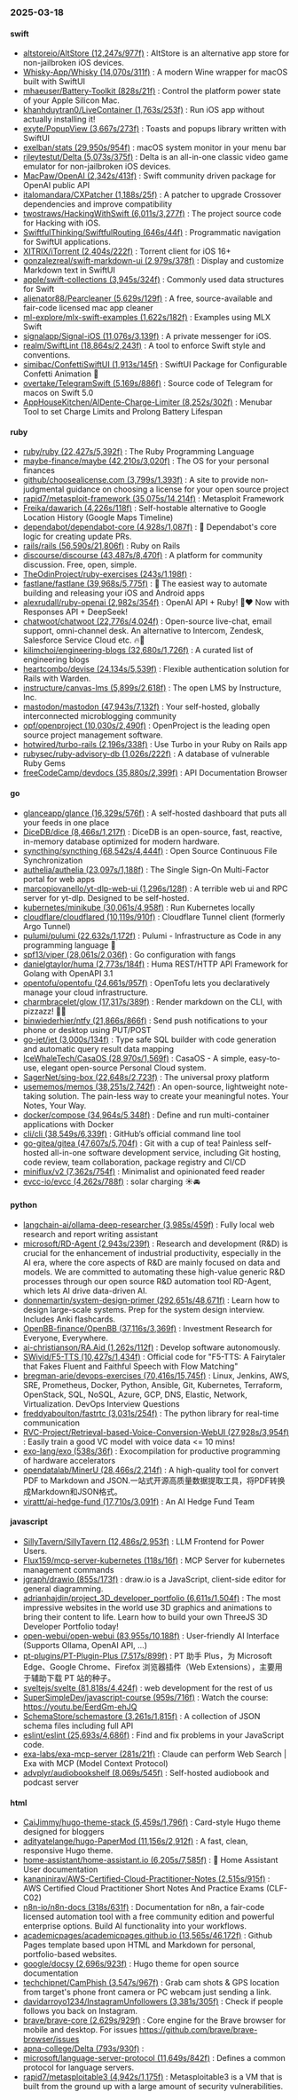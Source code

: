 ### 2025-03-18

#### swift
* [altstoreio/AltStore (12,247s/977f)](https://github.com/altstoreio/AltStore) : AltStore is an alternative app store for non-jailbroken iOS devices.
* [Whisky-App/Whisky (14,070s/311f)](https://github.com/Whisky-App/Whisky) : A modern Wine wrapper for macOS built with SwiftUI
* [mhaeuser/Battery-Toolkit (828s/21f)](https://github.com/mhaeuser/Battery-Toolkit) : Control the platform power state of your Apple Silicon Mac.
* [khanhduytran0/LiveContainer (1,763s/253f)](https://github.com/khanhduytran0/LiveContainer) : Run iOS app without actually installing it!
* [exyte/PopupView (3,667s/273f)](https://github.com/exyte/PopupView) : Toasts and popups library written with SwiftUI
* [exelban/stats (29,950s/954f)](https://github.com/exelban/stats) : macOS system monitor in your menu bar
* [rileytestut/Delta (5,073s/375f)](https://github.com/rileytestut/Delta) : Delta is an all-in-one classic video game emulator for non-jailbroken iOS devices.
* [MacPaw/OpenAI (2,342s/413f)](https://github.com/MacPaw/OpenAI) : Swift community driven package for OpenAI public API
* [italomandara/CXPatcher (1,188s/25f)](https://github.com/italomandara/CXPatcher) : A patcher to upgrade Crossover dependencies and improve compatibility
* [twostraws/HackingWithSwift (6,011s/3,277f)](https://github.com/twostraws/HackingWithSwift) : The project source code for Hacking with iOS.
* [SwiftfulThinking/SwiftfulRouting (646s/44f)](https://github.com/SwiftfulThinking/SwiftfulRouting) : Programmatic navigation for SwiftUI applications.
* [XITRIX/iTorrent (2,404s/222f)](https://github.com/XITRIX/iTorrent) : Torrent client for iOS 16+
* [gonzalezreal/swift-markdown-ui (2,979s/378f)](https://github.com/gonzalezreal/swift-markdown-ui) : Display and customize Markdown text in SwiftUI
* [apple/swift-collections (3,945s/324f)](https://github.com/apple/swift-collections) : Commonly used data structures for Swift
* [alienator88/Pearcleaner (5,629s/129f)](https://github.com/alienator88/Pearcleaner) : A free, source-available and fair-code licensed mac app cleaner
* [ml-explore/mlx-swift-examples (1,622s/182f)](https://github.com/ml-explore/mlx-swift-examples) : Examples using MLX Swift
* [signalapp/Signal-iOS (11,076s/3,139f)](https://github.com/signalapp/Signal-iOS) : A private messenger for iOS.
* [realm/SwiftLint (18,864s/2,243f)](https://github.com/realm/SwiftLint) : A tool to enforce Swift style and conventions.
* [simibac/ConfettiSwiftUI (1,913s/145f)](https://github.com/simibac/ConfettiSwiftUI) : SwiftUI Package for Configurable Confetti Animation 🎉
* [overtake/TelegramSwift (5,169s/886f)](https://github.com/overtake/TelegramSwift) : Source code of Telegram for macos on Swift 5.0
* [AppHouseKitchen/AlDente-Charge-Limiter (8,252s/302f)](https://github.com/AppHouseKitchen/AlDente-Charge-Limiter) : Menubar Tool to set Charge Limits and Prolong Battery Lifespan

#### ruby
* [ruby/ruby (22,427s/5,392f)](https://github.com/ruby/ruby) : The Ruby Programming Language
* [maybe-finance/maybe (42,210s/3,020f)](https://github.com/maybe-finance/maybe) : The OS for your personal finances
* [github/choosealicense.com (3,799s/1,393f)](https://github.com/github/choosealicense.com) : A site to provide non-judgmental guidance on choosing a license for your open source project
* [rapid7/metasploit-framework (35,075s/14,214f)](https://github.com/rapid7/metasploit-framework) : Metasploit Framework
* [Freika/dawarich (4,226s/118f)](https://github.com/Freika/dawarich) : Self-hostable alternative to Google Location History (Google Maps Timeline)
* [dependabot/dependabot-core (4,928s/1,087f)](https://github.com/dependabot/dependabot-core) : 🤖 Dependabot's core logic for creating update PRs.
* [rails/rails (56,590s/21,806f)](https://github.com/rails/rails) : Ruby on Rails
* [discourse/discourse (43,487s/8,470f)](https://github.com/discourse/discourse) : A platform for community discussion. Free, open, simple.
* [TheOdinProject/ruby-exercises (243s/1,198f)](https://github.com/TheOdinProject/ruby-exercises) : 
* [fastlane/fastlane (39,968s/5,775f)](https://github.com/fastlane/fastlane) : 🚀 The easiest way to automate building and releasing your iOS and Android apps
* [alexrudall/ruby-openai (2,982s/354f)](https://github.com/alexrudall/ruby-openai) : OpenAI API + Ruby! 🤖❤️ Now with Responses API + DeepSeek!
* [chatwoot/chatwoot (22,776s/4,024f)](https://github.com/chatwoot/chatwoot) : Open-source live-chat, email support, omni-channel desk. An alternative to Intercom, Zendesk, Salesforce Service Cloud etc. 🔥💬
* [kilimchoi/engineering-blogs (32,680s/1,726f)](https://github.com/kilimchoi/engineering-blogs) : A curated list of engineering blogs
* [heartcombo/devise (24,134s/5,539f)](https://github.com/heartcombo/devise) : Flexible authentication solution for Rails with Warden.
* [instructure/canvas-lms (5,899s/2,618f)](https://github.com/instructure/canvas-lms) : The open LMS by Instructure, Inc.
* [mastodon/mastodon (47,943s/7,132f)](https://github.com/mastodon/mastodon) : Your self-hosted, globally interconnected microblogging community
* [opf/openproject (10,030s/2,490f)](https://github.com/opf/openproject) : OpenProject is the leading open source project management software.
* [hotwired/turbo-rails (2,196s/338f)](https://github.com/hotwired/turbo-rails) : Use Turbo in your Ruby on Rails app
* [rubysec/ruby-advisory-db (1,026s/222f)](https://github.com/rubysec/ruby-advisory-db) : A database of vulnerable Ruby Gems
* [freeCodeCamp/devdocs (35,880s/2,399f)](https://github.com/freeCodeCamp/devdocs) : API Documentation Browser

#### go
* [glanceapp/glance (16,329s/576f)](https://github.com/glanceapp/glance) : A self-hosted dashboard that puts all your feeds in one place
* [DiceDB/dice (8,466s/1,217f)](https://github.com/DiceDB/dice) : DiceDB is an open-source, fast, reactive, in-memory database optimized for modern hardware.
* [syncthing/syncthing (68,542s/4,444f)](https://github.com/syncthing/syncthing) : Open Source Continuous File Synchronization
* [authelia/authelia (23,097s/1,188f)](https://github.com/authelia/authelia) : The Single Sign-On Multi-Factor portal for web apps
* [marcopiovanello/yt-dlp-web-ui (1,296s/128f)](https://github.com/marcopiovanello/yt-dlp-web-ui) : A terrible web ui and RPC server for yt-dlp. Designed to be self-hosted.
* [kubernetes/minikube (30,061s/4,958f)](https://github.com/kubernetes/minikube) : Run Kubernetes locally
* [cloudflare/cloudflared (10,119s/910f)](https://github.com/cloudflare/cloudflared) : Cloudflare Tunnel client (formerly Argo Tunnel)
* [pulumi/pulumi (22,632s/1,172f)](https://github.com/pulumi/pulumi) : Pulumi - Infrastructure as Code in any programming language 🚀
* [spf13/viper (28,061s/2,036f)](https://github.com/spf13/viper) : Go configuration with fangs
* [danielgtaylor/huma (2,773s/184f)](https://github.com/danielgtaylor/huma) : Huma REST/HTTP API Framework for Golang with OpenAPI 3.1
* [opentofu/opentofu (24,661s/957f)](https://github.com/opentofu/opentofu) : OpenTofu lets you declaratively manage your cloud infrastructure.
* [charmbracelet/glow (17,317s/389f)](https://github.com/charmbracelet/glow) : Render markdown on the CLI, with pizzazz! 💅🏻
* [binwiederhier/ntfy (21,866s/866f)](https://github.com/binwiederhier/ntfy) : Send push notifications to your phone or desktop using PUT/POST
* [go-jet/jet (3,000s/134f)](https://github.com/go-jet/jet) : Type safe SQL builder with code generation and automatic query result data mapping
* [IceWhaleTech/CasaOS (28,970s/1,569f)](https://github.com/IceWhaleTech/CasaOS) : CasaOS - A simple, easy-to-use, elegant open-source Personal Cloud system.
* [SagerNet/sing-box (22,648s/2,723f)](https://github.com/SagerNet/sing-box) : The universal proxy platform
* [usememos/memos (38,251s/2,742f)](https://github.com/usememos/memos) : An open-source, lightweight note-taking solution. The pain-less way to create your meaningful notes. Your Notes, Your Way.
* [docker/compose (34,964s/5,348f)](https://github.com/docker/compose) : Define and run multi-container applications with Docker
* [cli/cli (38,549s/6,339f)](https://github.com/cli/cli) : GitHub’s official command line tool
* [go-gitea/gitea (47,607s/5,704f)](https://github.com/go-gitea/gitea) : Git with a cup of tea! Painless self-hosted all-in-one software development service, including Git hosting, code review, team collaboration, package registry and CI/CD
* [miniflux/v2 (7,362s/754f)](https://github.com/miniflux/v2) : Minimalist and opinionated feed reader
* [evcc-io/evcc (4,262s/788f)](https://github.com/evcc-io/evcc) : solar charging ☀️🚘

#### python
* [langchain-ai/ollama-deep-researcher (3,985s/459f)](https://github.com/langchain-ai/ollama-deep-researcher) : Fully local web research and report writing assistant
* [microsoft/RD-Agent (2,943s/239f)](https://github.com/microsoft/RD-Agent) : Research and development (R&D) is crucial for the enhancement of industrial productivity, especially in the AI era, where the core aspects of R&D are mainly focused on data and models. We are committed to automating these high-value generic R&D processes through our open source R&D automation tool RD-Agent, which lets AI drive data-driven AI.
* [donnemartin/system-design-primer (292,651s/48,671f)](https://github.com/donnemartin/system-design-primer) : Learn how to design large-scale systems. Prep for the system design interview. Includes Anki flashcards.
* [OpenBB-finance/OpenBB (37,116s/3,369f)](https://github.com/OpenBB-finance/OpenBB) : Investment Research for Everyone, Everywhere.
* [ai-christianson/RA.Aid (1,262s/112f)](https://github.com/ai-christianson/RA.Aid) : Develop software autonomously.
* [SWivid/F5-TTS (10,427s/1,434f)](https://github.com/SWivid/F5-TTS) : Official code for "F5-TTS: A Fairytaler that Fakes Fluent and Faithful Speech with Flow Matching"
* [bregman-arie/devops-exercises (70,416s/15,745f)](https://github.com/bregman-arie/devops-exercises) : Linux, Jenkins, AWS, SRE, Prometheus, Docker, Python, Ansible, Git, Kubernetes, Terraform, OpenStack, SQL, NoSQL, Azure, GCP, DNS, Elastic, Network, Virtualization. DevOps Interview Questions
* [freddyaboulton/fastrtc (3,031s/254f)](https://github.com/freddyaboulton/fastrtc) : The python library for real-time communication
* [RVC-Project/Retrieval-based-Voice-Conversion-WebUI (27,928s/3,954f)](https://github.com/RVC-Project/Retrieval-based-Voice-Conversion-WebUI) : Easily train a good VC model with voice data <= 10 mins!
* [exo-lang/exo (538s/36f)](https://github.com/exo-lang/exo) : Exocompilation for productive programming of hardware accelerators
* [opendatalab/MinerU (28,466s/2,214f)](https://github.com/opendatalab/MinerU) : A high-quality tool for convert PDF to Markdown and JSON.一站式开源高质量数据提取工具，将PDF转换成Markdown和JSON格式。
* [virattt/ai-hedge-fund (17,710s/3,091f)](https://github.com/virattt/ai-hedge-fund) : An AI Hedge Fund Team

#### javascript
* [SillyTavern/SillyTavern (12,486s/2,953f)](https://github.com/SillyTavern/SillyTavern) : LLM Frontend for Power Users.
* [Flux159/mcp-server-kubernetes (118s/16f)](https://github.com/Flux159/mcp-server-kubernetes) : MCP Server for kubernetes management commands
* [jgraph/drawio (855s/173f)](https://github.com/jgraph/drawio) : draw.io is a JavaScript, client-side editor for general diagramming.
* [adrianhajdin/project_3D_developer_portfolio (6,611s/1,504f)](https://github.com/adrianhajdin/project_3D_developer_portfolio) : The most impressive websites in the world use 3D graphics and animations to bring their content to life. Learn how to build your own ThreeJS 3D Developer Portfolio today!
* [open-webui/open-webui (83,955s/10,188f)](https://github.com/open-webui/open-webui) : User-friendly AI Interface (Supports Ollama, OpenAI API, ...)
* [pt-plugins/PT-Plugin-Plus (7,517s/899f)](https://github.com/pt-plugins/PT-Plugin-Plus) : PT 助手 Plus，为 Microsoft Edge、Google Chrome、Firefox 浏览器插件（Web Extensions），主要用于辅助下载 PT 站的种子。
* [sveltejs/svelte (81,818s/4,424f)](https://github.com/sveltejs/svelte) : web development for the rest of us
* [SuperSimpleDev/javascript-course (959s/716f)](https://github.com/SuperSimpleDev/javascript-course) : Watch the course: https://youtu.be/EerdGm-ehJQ
* [SchemaStore/schemastore (3,261s/1,815f)](https://github.com/SchemaStore/schemastore) : A collection of JSON schema files including full API
* [eslint/eslint (25,693s/4,686f)](https://github.com/eslint/eslint) : Find and fix problems in your JavaScript code.
* [exa-labs/exa-mcp-server (281s/21f)](https://github.com/exa-labs/exa-mcp-server) : Claude can perform Web Search | Exa with MCP (Model Context Protocol)
* [advplyr/audiobookshelf (8,069s/545f)](https://github.com/advplyr/audiobookshelf) : Self-hosted audiobook and podcast server

#### html
* [CaiJimmy/hugo-theme-stack (5,459s/1,796f)](https://github.com/CaiJimmy/hugo-theme-stack) : Card-style Hugo theme designed for bloggers
* [adityatelange/hugo-PaperMod (11,156s/2,912f)](https://github.com/adityatelange/hugo-PaperMod) : A fast, clean, responsive Hugo theme.
* [home-assistant/home-assistant.io (6,205s/7,585f)](https://github.com/home-assistant/home-assistant.io) : 📘 Home Assistant User documentation
* [kananinirav/AWS-Certified-Cloud-Practitioner-Notes (2,515s/915f)](https://github.com/kananinirav/AWS-Certified-Cloud-Practitioner-Notes) : AWS Certified Cloud Practitioner Short Notes And Practice Exams (CLF-C02)
* [n8n-io/n8n-docs (318s/631f)](https://github.com/n8n-io/n8n-docs) : Documentation for n8n, a fair-code licensed automation tool with a free community edition and powerful enterprise options. Build AI functionality into your workflows.
* [academicpages/academicpages.github.io (13,565s/46,172f)](https://github.com/academicpages/academicpages.github.io) : Github Pages template based upon HTML and Markdown for personal, portfolio-based websites.
* [google/docsy (2,696s/923f)](https://github.com/google/docsy) : Hugo theme for open source documentation
* [techchipnet/CamPhish (3,547s/967f)](https://github.com/techchipnet/CamPhish) : Grab cam shots & GPS location from target's phone front camera or PC webcam just sending a link.
* [davidarroyo1234/InstagramUnfollowers (3,381s/305f)](https://github.com/davidarroyo1234/InstagramUnfollowers) : Check if people follows you back on Instagram.
* [brave/brave-core (2,629s/929f)](https://github.com/brave/brave-core) : Core engine for the Brave browser for mobile and desktop. For issues https://github.com/brave/brave-browser/issues
* [apna-college/Delta (793s/930f)](https://github.com/apna-college/Delta) : 
* [microsoft/language-server-protocol (11,649s/842f)](https://github.com/microsoft/language-server-protocol) : Defines a common protocol for language servers.
* [rapid7/metasploitable3 (4,942s/1,175f)](https://github.com/rapid7/metasploitable3) : Metasploitable3 is a VM that is built from the ground up with a large amount of security vulnerabilities.
